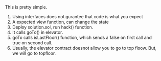 This is pretty simple. 

1. Using interfaces does not gurantee that code is what you expect
2. A expected view function, can change the state
3. Deploy solution.sol, run hack() function.
4. It calls goTo() in elevator. 
5. goTo calls isLastFloor() function, which sends a false on first call and true on second call.
6. Usually, the elevator contract doesnot allow you to go to top floow. But, we will go to topfloor.
